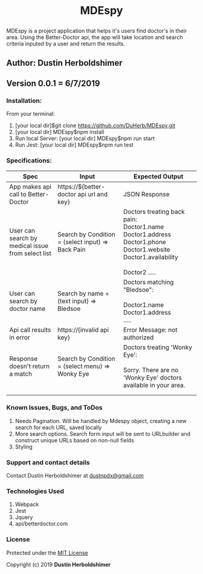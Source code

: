 # <p align="center">MDEspy</p>
MDEspy is a project application that helps it's users find doctor's in their area. Using the Better-Doctor api, the app will take location and search criteria inputed by a user and return the results.

## Author: Dustin Herboldshimer
## Version 0.0.1 = 6/7/2019

### Installation:
From your terminal:
1. [your local dir]$git clone https://github.com/DuHerb/MDEspy.git
2. [your local dir] MDEspy$npm install
3. Run local Server: [your local dir] MDEspy$npm run start
4. Run Jest: [your local dir] MDEspy$npm run test

### Specifications:
| Spec                                              | Input                                             | Expected Output                                                                                                                                          |
|---------------------------------------------------|---------------------------------------------------|----------------------------------------------------------------------------------------------------------------------------------------------------------|
| App makes api call to Better-Doctor               | https://${better-doctor api url and key}          | JSON Response                                                                                                                                            |
| User can search by medical issue from select list | Search by Condition = (select input) => Back Pain | Doctors treating back pain:<br> Doctor1.name<br> Doctor1.address<br> Doctor1.phone<br>  Doctor1.website<br> Doctor1.availability<br> <br>  Doctor2 ..... |
| User can search by doctor name                    | Search by name = (text input) => Bledsoe          |   Doctors matching "Bledsoe":<br>  <br> Doctor1.name<br> Doctor1.address<br> .....<br>                                                                   |
| Api call results in error                         | https://{invalid api key}                         | Error Message: not authorized                                                                                                                            |
| Response doesn't return a match                   | Search by Condition = (select menu) => Wonky Eye  |  Doctors treating 'Wonky Eye':<br> <br> Sorry. There are no 'Wonky Eye'   doctors available in your area.                                               |
|                                                   |                                                   |                                                                                                                                                          |
|                                                   |                                                   |                                                                                                                                                          |

### Known Issues, Bugs, and ToDos

1. Needs Pagination.  Will be handled by Mdespy object, creating a new search for each URL, saved locally
2. More search options.  Search form input will be sent to URLbuilder and construct unique URLs based on non-null fields
3. Styling

### Support and contact details

Contact Dustin Herboldshimer at dustnpdx@gmail.com

### Technologies Used

1. Webpack
2. Jest
3. Jquery
4. api/betterdoctor.com

### License

Protected under the <a href="https://opensource.org/licenses/MIT">MIT License</a>

Copyright (c) 2019 **Dustin Herboldshimer**
